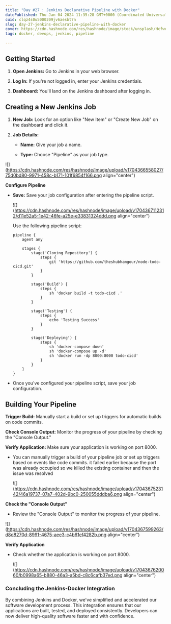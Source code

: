 ```yaml
---
title: "Day #27 : Jenkins Declarative Pipeline with Docker"
datePublished: Thu Jan 04 2024 11:35:28 GMT+0000 (Coordinated Universal Time)
cuid: clqz4s0u5000209jv6aesbt7n
slug: day-27-jenkins-declarative-pipeline-with-docker
cover: https://cdn.hashnode.com/res/hashnode/image/stock/unsplash/Hcfwew744z4/upload/af023ea3fe39a096f268adb335ad95c1.jpeg
tags: docker, devops, jenkins, pipeline

---
```


## **Getting Started**

1. **Open Jenkins:** Go to Jenkins in your web browser.
    
2. **Log In:** If you're not logged in, enter your Jenkins credentials.
    
3. **Dashboard:** You'll land on the Jenkins dashboard after logging in.
    

## **Creating a New Jenkins Job**

1. **New Job:** Look for an option like "New Item" or "Create New Job" on the dashboard and click it.
    
2. **Job Details:**
    
    * **Name:** Give your job a name.
        
    * **Type:** Choose "Pipeline" as your job type.
        

![](https://cdn.hashnode.com/res/hashnode/image/upload/v1704366558027/75d0bd80-9971-458c-b171-101f6854f166.png align="center")

**Configure Pipeline**

* **Save:** Save your job configuration after entering the pipeline script.
    
    ![](https://cdn.hashnode.com/res/hashnode/image/upload/v1704367112312/d11e52a5-1e42-46fe-a25e-e33831324ddd.png align="center")
    
    Use the following pipeline script:
    
    ```abap
    pipeline {
        agent any
    
        stages {
            stage('Cloning Repository') {
                steps {
                    git 'https://github.com/theshubhamgour/node-todo-cicd.git'
                }
            }
    
            stage('Build') {
                steps {
                    sh 'docker build -t todo-cicd .'
                }
            }
    
            stage('Testing') {
                steps {
                    echo 'Testing Success'
                }
            }
    
            stage('Deploying') {
                steps {
                    sh 'docker-compose down'
                    sh 'docker-compose up -d'
                    sh 'docker run -dp 8000:8000 todo-cicd'
                }
            }
        }
    }
    ```
    
* Once you've configured your pipeline script, save your job configuration.
    

## **Building Your Pipeline**

**Trigger Build:** Manually start a build or set up triggers for automatic builds on code commits.

**Check Console Output:** Monitor the progress of your pipeline by checking the "Console Output."

**Verify Application:** Make sure your application is working on port 8000.

* You can manually trigger a build of your pipeline job or set up triggers based on events like code commits. it failed earlier because the port was already occupied so we killed the existing container and then the issue was resolved
    
    ![](https://cdn.hashnode.com/res/hashnode/image/upload/v1704367523142/46a19737-07a7-402d-9bc0-250055dddba6.png align="center")
    

**Check the "Console Output"**

* Review the "Console Output" to monitor the progress of your pipeline.
    

![](https://cdn.hashnode.com/res/hashnode/image/upload/v1704367599263/d8d8270d-8991-4675-aee3-c4b61ef4282b.png align="center")

**Verify Application**

* Check whether the application is working on port 8000.
    
    ![](https://cdn.hashnode.com/res/hashnode/image/upload/v1704367620060/b0998a65-b880-46a3-a5bd-c8c6cafb37ed.png align="center")
    

### **Concluding the Jenkins-Docker Integration**

By combining Jenkins and Docker, we've simplified and accelerated our software development process. This integration ensures that our applications are built, tested, and deployed consistently. Developers can now deliver high-quality software faster and with confidence.